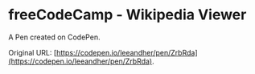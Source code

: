 # freeCodeCamp - Wikipedia Viewer

A Pen created on CodePen.

Original URL: [https://codepen.io/leeandher/pen/ZrbRda](https://codepen.io/leeandher/pen/ZrbRda).

